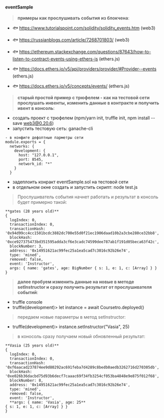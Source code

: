 #### eventSample

> **примеры как прослушивать события из блокчена**: 
- 🐟 https://www.tutorialspoint.com/solidity/solidity_events.htm (web3)
- 🐟 https://russianblogs.com/article/7268701803/ (web3) 

- 🐟 https://ethereum.stackexchange.com/questions/87643/how-to-listen-to-contract-events-using-ethers-js (ethers.js)
- 🐟 https://docs.ethers.io/v5/api/providers/provider/#Provider--events (ethers.js)
- 🐟 https://docs.ethers.io/v5/concepts/events/ (ethers.js)

> **старый простой пример с трюфелем - как на тестовой сети прослушать инвенты, изменить данные в контракте и получить ивент в консоль**: 
- создать проект с трюфелем (npm/yarn init, truffle init, npm install --save web3@0.20.6)   
- запустить тестовую сеть: ganache-cli 
~~~
- в конфиге дефолтные парметры сети 
module.exports = {
  networks: {
    development: {
      host: "127.0.0.1",
      port: 8545,
      network_id: "*"
    }
  }
~~~
- задеплоить конракт  eventSample.sol на тестовой сети 
- в отдельном окне создать и запустить скрипт: node test.js 
> Прослушиватель события начнет работать и результат в консоль будет примерно такой: 
~~~
**gates (28 years old)**
{
  logIndex: 0,
  transactionIndex: 0,
  transactionHash: '0x94d99cc4cc1501bcdc3882dc700e55d0f21ec1906daad10b2a3cbe280ce32bb8',
  blockHash: '0xce927375473bd351595adda3cf6e3cadc74599dee787ab1f191d05beca63f42c',
  blockNumber: 3,
  address: '0x14951621ac99fec25a1ea5cad7c3016c92b26e74',
  type: 'mined',
  removed: false,
  event: 'Instructor',
  args: { name: 'gates', age: BigNumber { s: 1, e: 1, c: [Array] } }
}
~~~
> **далее пробуем изменить данные на новые в методе setInstructor и сразу получить результат от прослушивателя событий**: 
- truffle console 
- truffle(development)>  let instance = await Coursetro.deployed()
> передаем новые параметры в метод setInstructor:
- truffle(development)> instance.setInstructor("Vasia", 25) 
> в коносоль сразу получаем новый обновленный результат: 
~~~
**Vasia (25 years old)**
{
  logIndex: 0,
  transactionIndex: 0,
  transactionHash: '0xf6aacad237874ee9d80292ac691feba7d4289c8bedb0aedb3262716d270305db',
  blockHash: '0xe026b36dacbd75d93b6decf7caaac69f34fb3254cf053ba4848e9e875f012f68',
  blockNumber: 8,
  address: '0x14951621ac99fec25a1ea5cad7c3016c92b26e74',
  type: 'mined',
  removed: false,
  event: 'Instructor',
  **args: { name: 'Vasia', age: 25**
{ s: 1, e: 1, c: [Array] } }
}
~~~ 


